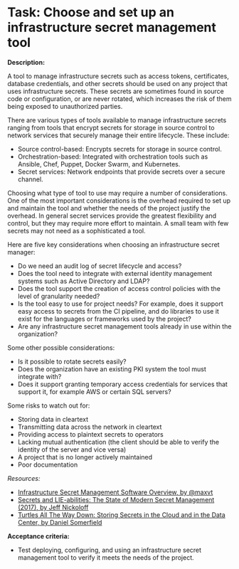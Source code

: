 # Task: Choose and set up an infrastructure secret management tool
**Description:**

A tool to manage infrastructure secrets such as access tokens, certificates,
database credentials, and other secrets should be used on any project that uses
infrastructure secrets. These secrets are sometimes found in source code or
configuration, or are never rotated, which increases the risk of them being
exposed to unauthorized parties.

There are various types of tools available to manage infrastructure secrets
ranging from tools that encrypt secrets for storage in source control to network
services that securely manage their entire lifecycle. These include:

* Source control-based: Encrypts secrets for storage in source control.
* Orchestration-based: Integrated with orchestration tools such as Ansible,
  Chef, Puppet, Docker Swarm, and Kubernetes.
* Secret services: Network endpoints that provide secrets over a secure channel.

Choosing what type of tool to use may require a number of considerations. One of
the most important considerations is the overhead required to set up and
maintain the tool and whether the needs of the project justify the overhead. In
general secret services provide the greatest flexibility and control, but they
may require more effort to maintain. A small team with few secrets may not need
as a sophisticated a tool.

Here are five key considerations when choosing an infrastructure secret manager:

* Do we need an audit log of secret lifecycle and access?  
* Does the tool need to integrate with external identity management systems such
  as Active Directory and LDAP?
* Does the tool support the creation of access control policies with the level
  of granularity needed?
* Is the tool easy to use for project needs? For example, does it support easy
  access to secrets from the CI pipeline, and do libraries to use it exist for
  the languages or frameworks used by the project?
* Are any infrastructure secret management tools already in use within the
  organization?

Some other possible considerations:

* Is it possible to rotate secrets easily?
* Does the organization have an existing PKI system the tool must integrate
  with?
* Does it support granting temporary access credentials for services that
  support it, for example AWS or certain SQL servers?

Some risks to watch out for:

* Storing data in cleartext
* Transmitting data across the network in cleartext
* Providing access to plaintext secrets to operators
* Lacking mutual authentication (the client should be able to verify the
  identity of the server and vice versa)
* A project that is no longer actively maintained
* Poor documentation

_Resources:_

* [Infrastructure Secret Management Software Overview, by @maxvt](https://gist.github.com/maxvt/bb49a6c7243163b8120625fc8ae3f3cd)
* [Secrets and LIE-abilities: The State of Modern Secret Management (2017), by Jeff Nickoloff](https://medium.com/on-docker/secrets-and-lie-abilities-the-state-of-modern-secret-management-2017-c82ec9136a3d)
* [Turtles All The Way Down: Storing Secrets in the Cloud and in the Data Center, by Daniel Somerfield](https://danielsomerfield.github.io/turtles/)

**Acceptance criteria:**

* Test deploying, configuring, and using an infrastructure secret management
  tool to verify it meets the needs of the project.
